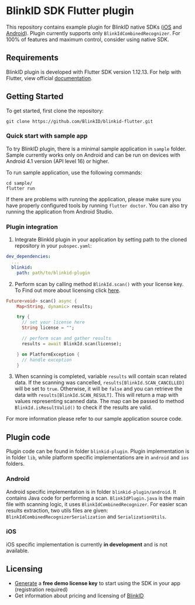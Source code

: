 # BlinkID SDK Flutter plugin

This repository contains example plugin for BlinkID native SDKs ([iOS](https://github.com/BlinkID/blinkid-ios)
and [Android](https://github.com/BlinkID/blinkid-android)). Plugin currently supports only `BlinkIdCombinedRecognizer`.
For 100% of features and maximum control, consider using native SDK.

## Requirements
BlinkID plugin is developed with Flutter SDK version 1.12.13.
For help with Flutter, view official [documentation](https://flutter.dev/docs).

## Getting Started
To get started, first clone the repository:
```shell
git clone https://github.com/BlinkID/blinkid-flutter.git
```

### Quick start with sample app
To try BlinkID plugin, there is a minimal sample application in `sample` folder.
Sample currently works only on Android and can be run on devices with
Android 4.1 version (API level 16) or higher.

To run sample application, use the following commands:
```shell
cd sample/
flutter run
```
If there are problems with running the application, please make sure you have
properly configured tools by running `flutter doctor`. You can also try running
the application from Android Studio.

### Plugin integration
1. Integrate BlinkId plugin in your application by setting path to the cloned repository
in your `pubspec.yaml`:
```yaml
dev_dependencies:
  ...
  blinkid:
    path: path/to/blinkid-plugin
```

2. Perform scan by calling method `BlinkId.scan()` with your license key. To Find out more about licensing click
 [here](#licensing).
```dart
Future<void> scan() async {
    Map<String, dynamic> results;

    try {
      // set your license here
      String license = "";

      // perform scan and gather results
      results = await BlinkId.scan(license);

    } on PlatformException {
      // handle exception
    }
```

3. When scanning is completed, variable `results` will contain scan related data. If the scanning was
cancelled, `results[BlinkId.SCAN_CANCELLED]` will be set to `true`. Otherwise, it will be `false` and you
can retrieve the data with `results[BlinkId.SCAN_RESULT]`. This will return a map with values
representing scanned data. The map can be passed to method `BlinkId.isResultValid()` to check if the
results are valid.

For more information please refer to our sample application source code.

## Plugin code
Plugin code can be found in folder `blinkid-plugin`. Plugin implementation is in folder `lib`,
while platform specific implementations are in `android` and `ios` folders.

### Android
Android specific implementation is in folder `blinkid-plugin/android`. It contains Java code for
performing a scan. `BlinkIdPlugin.java` is the main file with scanning logic, it uses
`BlinkIdCombinedRecognizer`. For easier scan results extraction, two utils files are given:
`BlinkIdCombinedRecognizerSerialization` and `SerializationUtils`.

### iOS
iOS specific implementation is currently **in development** and is not available.

## Licensing
- [Generate](https://microblink.com/login?url=/customer/generatedemolicence) a **free demo license key** to start using the SDK in your app (registration required)
- Get information about pricing and licensing of [BlinkID](https://microblink.com/blinkid)
